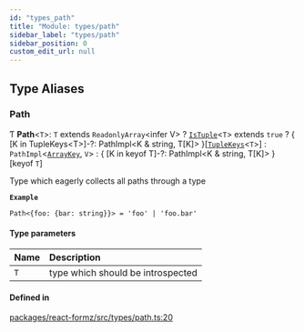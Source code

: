 ```yaml
---
id: "types_path"
title: "Module: types/path"
sidebar_label: "types/path"
sidebar_position: 0
custom_edit_url: null
---
```


## Type Aliases

### Path

Ƭ **Path**<`T`\>: `T` extends `ReadonlyArray`<infer V\> ? [`IsTuple`](types_utils.md#istuple)<`T`\> extends ``true`` ? { [K in TupleKeys<T\>]-?: PathImpl<K & string, T[K]\> }[[`TupleKeys`](types_utils.md#tuplekeys)<`T`\>] : `PathImpl`<[`ArrayKey`](types_common.md#arraykey), `V`\> : { [K in keyof T]-?: PathImpl<K & string, T[K]\> }[keyof `T`]

Type which eagerly collects all paths through a type

**`Example`**

```
Path<{foo: {bar: string}}> = 'foo' | 'foo.bar'
```

#### Type parameters

| Name | Description |
| :------ | :------ |
| `T` | type which should be introspected |

#### Defined in

[packages/react-formz/src/types/path.ts:20](https://github.com/ZerryStack/react-formz/blob/main/packages/react-formz/src/types/path.ts#L20)
